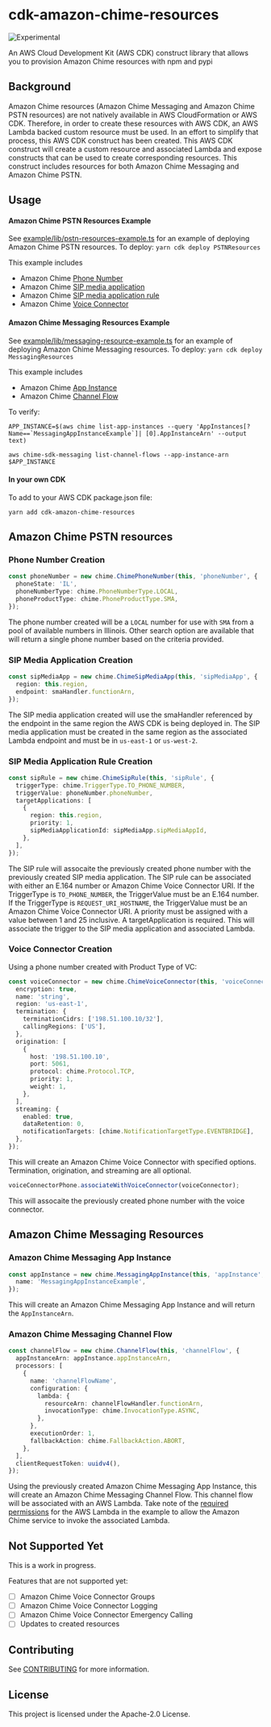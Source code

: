 # cdk-amazon-chime-resources

![Experimental](https://img.shields.io/badge/experimental-important.svg?style=for-the-badge)

An AWS Cloud Development Kit (AWS CDK) construct library that allows you to provision Amazon Chime resources with npm and pypi

## Background

Amazon Chime resources (Amazon Chime Messaging and Amazon Chime PSTN resources) are not natively available in AWS CloudFormation or AWS CDK. Therefore, in order to create these resources with AWS CDK, an AWS Lambda backed custom resource must be used. In an effort to simplify that process, this AWS CDK construct has been created. This AWS CDK construct will create a custom resource and associated Lambda and expose constructs that can be used to create corresponding resources. This construct includes resources for both Amazon Chime Messaging and Amazon Chime PSTN.

## Usage

#### Amazon Chime PSTN Resources Example

See [example/lib/pstn-resources-example.ts](example/lib/pstn-resource-example.ts) for an example of deploying Amazon Chime PSTN resources. To deploy: `yarn cdk deploy PSTNResources`

This example includes

- Amazon Chime [Phone Number](https://docs.aws.amazon.com/chime/latest/ag/phone-numbers.html)
- Amazon Chime [SIP media application](https://docs.aws.amazon.com/chime-sdk/latest/ag/use-sip-apps.html)
- Amazon Chime [SIP media application rule](https://docs.aws.amazon.com/chime-sdk/latest/ag/use-sip-rules.html)
- Amazon Chime [Voice Connector](https://docs.aws.amazon.com/chime-sdk/latest/ag/voice-connectors.html)

#### Amazon Chime Messaging Resources Example

See [example/lib/messaging-resource-example.ts](example/lib/messaging-resource-example.ts) for an example of deploying Amazon Chime Messaging resources. To deploy: `yarn cdk deploy MessagingResources`

This example includes

- Amazon Chime [App Instance](https://docs.aws.amazon.com/chime-sdk/latest/dg/create-app-instance.html)
- Amazon Chime [Channel Flow](https://docs.aws.amazon.com/chime-sdk/latest/dg/using-channel-flows.html)

To verify:

```
APP_INSTANCE=$(aws chime list-app-instances --query 'AppInstances[?Name==`MessagingAppInstanceExample`]| [0].AppInstanceArn' --output text)

aws chime-sdk-messaging list-channel-flows --app-instance-arn $APP_INSTANCE
```

#### In your own CDK

To add to your AWS CDK package.json file:

```
yarn add cdk-amazon-chime-resources
```

## Amazon Chime PSTN resources

### Phone Number Creation

```ts
const phoneNumber = new chime.ChimePhoneNumber(this, 'phoneNumber', {
  phoneState: 'IL',
  phoneNumberType: chime.PhoneNumberType.LOCAL,
  phoneProductType: chime.PhoneProductType.SMA,
});
```

The phone number created will be a `LOCAL` number for use with `SMA` from a pool of available numbers in Illinois. Other search option are available that will return a single phone number based on the criteria provided.

### SIP Media Application Creation

```ts
const sipMediaApp = new chime.ChimeSipMediaApp(this, 'sipMediaApp', {
  region: this.region,
  endpoint: smaHandler.functionArn,
});
```

The SIP media application created will use the smaHandler referenced by the endpoint in the same region the AWS CDK is being deployed in. The SIP media application must be created in the same region as the associated Lambda endpoint and must be in `us-east-1` or `us-west-2`.

### SIP Media Application Rule Creation

```ts
const sipRule = new chime.ChimeSipRule(this, 'sipRule', {
  triggerType: chime.TriggerType.TO_PHONE_NUMBER,
  triggerValue: phoneNumber.phoneNumber,
  targetApplications: [
    {
      region: this.region,
      priority: 1,
      sipMediaApplicationId: sipMediaApp.sipMediaAppId,
    },
  ],
});
```

The SIP rule will assocaite the previously created phone number with the previously created SIP media application. The SIP rule can be associated with either an E.164 number or Amazon Chime Voice Connector URI. If the TriggerType is `TO_PHONE_NUMBER`, the TriggerValue must be an E.164 number. If the TriggerType is `REQUEST_URI_HOSTNAME`, the TriggerValue must be an Amazon Chime Voice Connector URI. A priority must be assigned with a value between 1 and 25 inclusive. A targetApplication is required. This will associate the trigger to the SIP media application and associated Lambda.

### Voice Connector Creation

Using a phone number created with Product Type of VC:

```ts
const voiceConnector = new chime.ChimeVoiceConnector(this, 'voiceConnector', {
  encryption: true,
  name: 'string',
  region: 'us-east-1',
  termination: {
    terminationCidrs: ['198.51.100.10/32'],
    callingRegions: ['US'],
  },
  origination: [
    {
      host: '198.51.100.10',
      port: 5061,
      protocol: chime.Protocol.TCP,
      priority: 1,
      weight: 1,
    },
  ],
  streaming: {
    enabled: true,
    dataRetention: 0,
    notificationTargets: [chime.NotificationTargetType.EVENTBRIDGE],
  },
});
```

This will create an Amazon Chime Voice Connector with specified options. Termination, origination, and streaming are all optional.

```ts
voiceConnectorPhone.associateWithVoiceConnector(voiceConnector);
```

This will assocaite the previously created phone number with the voice connector.

## Amazon Chime Messaging Resources

### Amazon Chime Messaging App Instance

```typescript
const appInstance = new chime.MessagingAppInstance(this, 'appInstance', {
  name: 'MessagingAppInstanceExample',
});
```

This will create an Amazon Chime Messaging App Instance and will return the `AppInstanceArn`.

### Amazon Chime Messaging Channel Flow

```typescript
const channelFlow = new chime.ChannelFlow(this, 'channelFlow', {
  appInstanceArn: appInstance.appInstanceArn,
  processors: [
    {
      name: 'channelFlowName',
      configuration: {
        lambda: {
          resourceArn: channelFlowHandler.functionArn,
          invocationType: chime.InvocationType.ASYNC,
        },
      },
      executionOrder: 1,
      fallbackAction: chime.FallbackAction.ABORT,
    },
  ],
  clientRequestToken: uuidv4(),
});
```

Using the previously created Amazon Chime Messaging App Instance, this will create an Amazon Chime Messaging Channel Flow. This channel flow will be associated with an AWS Lambda. Take note of the [required permissions](https://docs.aws.amazon.com/chime-sdk/latest/dg/processor-setup.html) for the AWS Lambda in the example to allow the Amazon Chime service to invoke the associated Lambda.

## Not Supported Yet

This is a work in progress.

Features that are not supported yet:

- [ ] Amazon Chime Voice Connector Groups
- [ ] Amazon Chime Voice Connector Logging
- [ ] Amazon Chime Voice Connector Emergency Calling
- [ ] Updates to created resources

## Contributing

See [CONTRIBUTING](CONTRIBUTING.md) for more information.

## License

This project is licensed under the Apache-2.0 License.
